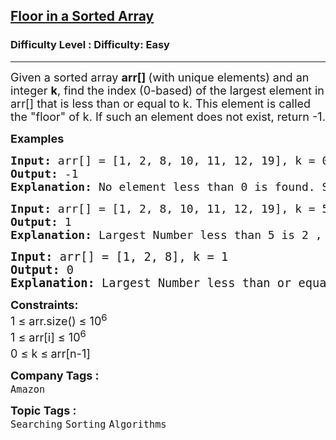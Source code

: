 <h2><a href="https://www.geeksforgeeks.org/problems/floor-in-a-sorted-array-1587115620/1">Floor in a Sorted Array</a></h2><h3>Difficulty Level : Difficulty: Easy</h3><hr><div class="problems_problem_content__Xm_eO"><p><span style="font-size: 18px;">Given a sorted array <strong>arr[] </strong>(with unique elements) and an integer <strong>k</strong>, find the index (0-based) of the largest element in arr[] that is less than or equal to k. This element is called the "floor" of k. If such an element does not exist, return -1.</span></p>
<p><strong style="font-size: 18px;">Examples</strong></p>
<pre><span style="font-size: 18px;"><strong>Input: </strong>arr[] = [1, 2, 8, 10, 11, 12, 19], k = 0
<strong>Output: </strong>-1<strong>
Explanation: </strong>No element less than 0 is found. So output is -1.</span></pre>
<pre><span style="font-size: 18px;"><strong>Input: </strong>arr[] = [1, 2, 8, 10, 11, 12, 19], k = 5
<strong>Output: </strong>1<strong>
Explanation: </strong>Largest Number less than 5 is 2 , whose index is 1.<br></span></pre>
<pre><span style="font-size: 14pt;"><strong>Input: </strong>arr[] = [1, 2, 8], k = 1
<strong>Output: </strong>0<strong>
Explanation: </strong>Largest Number less than or equal to  1 is 1 , whose index is 0.</span></pre>
<p><span style="font-size: 18px;"><strong>Constraints:</strong><br>1 ≤ arr.size() ≤ 10<sup>6</sup><br>1 ≤ arr[i] ≤ 10<sup>6</sup><br>0 ≤ k ≤<sup> </sup>arr[n-1]</span></p></div><p><span style=font-size:18px><strong>Company Tags : </strong><br><code>Amazon</code>&nbsp;<br><p><span style=font-size:18px><strong>Topic Tags : </strong><br><code>Searching</code>&nbsp;<code>Sorting</code>&nbsp;<code>Algorithms</code>&nbsp;